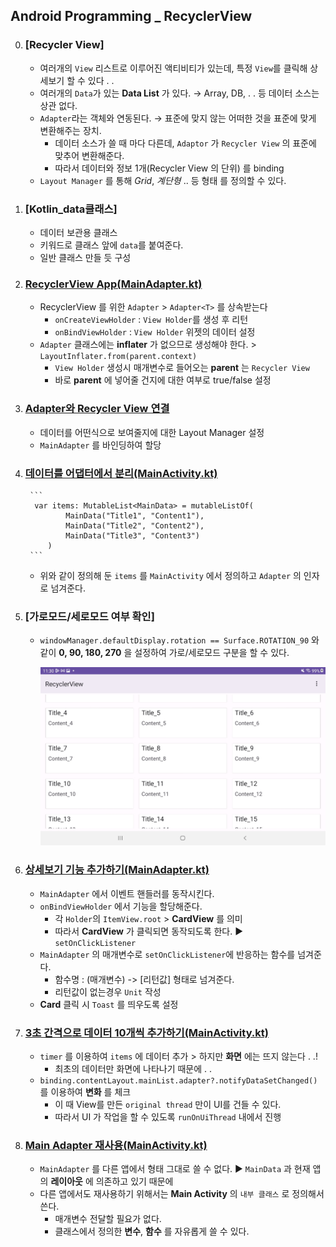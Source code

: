 ## Android Programming _ RecyclerView

0. ### [Recycler View]
    - 여러개의 `View` 리스트로 이루어진 액티비티가 있는데, 특정 `View`를 클릭해 상세보기 할 수 있다 . .
    - 여러개의 `Data`가 있는 **Data List** 가 있다. → Array, DB, . . 등 데이터 소스는 상관 없다.
    - `Adapter`라는 객체와 연동된다. → 표준에 맞지 않는 어떠한 것을 표준에 맞게 변환해주는 장치.
        - 데이터 소스가 쓸 때 마다 다른데, `Adaptor` 가 `Recycler View` 의 표준에 맞추어 변환해준다.
        - 따라서 데이터와 정보 1개(Recycler View 의 단위) 를 binding
    - `Layout Manager` 를 통해 *Grid*, *계단형* .. 등 형태 를 정의할 수 있다.
1. ### [Kotlin_data클래스]
    - 데이터 보관용 클래스
    - 키워드로 클래스 앞에 `data`를 붙여준다.
    - 일반 클래스 만들 듯 구성
2. ### [RecyclerView App(MainAdapter.kt)](./app/src/main/java/com/example/recyclerview/MainAdapter.kt)
    - RecyclerView 를 위한 `Adapter` > `Adapter<T>` 를 상속받는다
        - `onCreateViewHolder` : `View Holder`를 생성 후 리턴
        - `onBindViewHolder` : `View Holder` 위젯의 데이터 설정
    - `Adapter` 클래스에는 **inflater** 가 없으므로 생성해야 한다. > `LayoutInflater.from(parent.context)`
        - `View Holder` 생성시 매개변수로 들어오는 **parent** 는 `Recycler View`
        - 바로 **parent** 에 넣어줄 건지에 대한 여부로 true/false 설정
3. ### [Adapter와 Recycler View 연결]()
    - 데이터를 어떤식으로 보여줄지에 대한 Layout Manager 설정
    - `MainAdapter` 를 바인딩하여 할당
4. ### [데이터를 어댑터에서 분리(MainActivity.kt)](./app/src/main/java/com/example/recyclerview/MainActivity.kt)

        ```
         var items: MutableList<MainData> = mutableListOf(
                MainData("Title1", "Content1"),
                MainData("Title2", "Content2"),
                MainData("Title3", "Content3")
            )
        ```
    - 위와 같이 정의해 둔 `items` 를 `MainActivity` 에서 정의하고 `Adapter` 의 인자로 넘겨준다.
5. ### [가로모드/세로모드 여부 확인]
    - `windowManager.defaultDisplay.rotation == Surface.ROTATION_90` 와 같이 **0, 90, 180, 270** 을 설정하여 가로/세로모드 구분을 할 수 있다.

        ![](https://github.com/yannJu/AndroidProgramming/blob/master/img/a5_img%20(1).jpg)
6. ### [상세보기 기능 추가하기(MainAdapter.kt)](./app/src/main/java/com/example/recyclerview/MainAdapter.kt)
    - `MainAdapter` 에서 이벤트 핸들러를 동작시킨다.
    - `onBindViewHolder` 에서 기능을 할당해준다.
        - 각 `Holder`의 `ItemView.root` > **CardView** 를 의미
        - 따라서 **CardView** 가 클릭되면 동작되도록 한다. ▶ `setOnClickListener`
    - `MainAdapter` 의 매개변수로 `setOnClickListener`에 반응하는 함수를 넘겨준다.
        - 함수명 : (매개변수) -> [리턴값] 형태로 넘겨준다.
        - 리턴값이 없는경우 `Unit` 작성
    - **Card** 클릭 시 `Toast` 를 띄우도록 설정
7. ### [3초 간격으로 데이터 10개씩 추가하기(MainActivity.kt)](./app/src/main/java/com/example/recyclerview/MainActivity.kt)
    - `timer` 를 이용하여 `items` 에 데이터 추가 > 하지만 **화면** 에는 뜨지 않는다 . .!
        - 최초의 데이터만 화면에 나타나기 때문에 . .
    - `binding.contentLayout.mainList.adapter?.notifyDataSetChanged()` 를 이용하여 **변화** 를 체크
        - 이 때 View를 만든 `original thread` 만이 UI를 건들 수 있다.
        - 따라서 UI 가 작업을 할 수 있도록 `runOnUiThread` 내에서 진행
8. ### [Main Adapter 재사용(MainActivity.kt)](./app/src/main/java/com/example/recyclerview/MainActivity.kt)
    - `MainAdapter` 를 다른 앱에서 형태 그대로 쓸 수 없다. ▶ `MainData` 과 현재 앱의 **레이아웃** 에 의존하고 있기 때문에
    - 다른 앱에서도 재사용하기 위해서는 **Main Activity** 의 `내부 클래스` 로 정의해서 쓴다.
        - 매개변수 전달할 필요가 없다.
        - 클래스에서 정의한 **변수**, **함수** 를 자유롭게 쓸 수 있다.